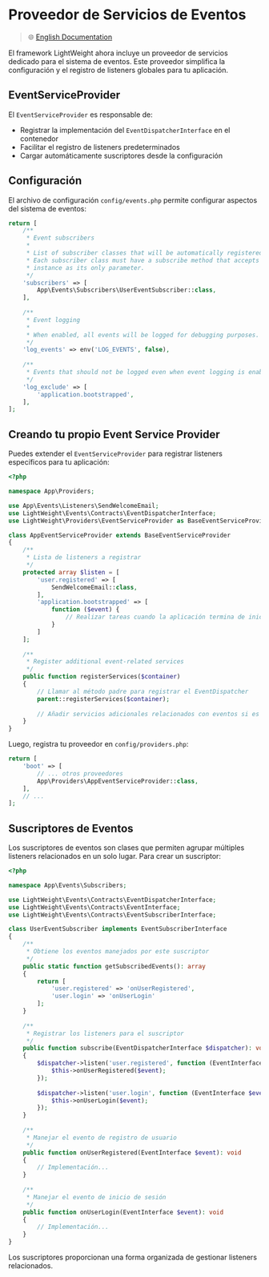 # Proveedor de Servicios de Eventos

> 🌐 [English Documentation](../en/event-service-provider.md)

El framework LightWeight ahora incluye un proveedor de servicios dedicado para el sistema de eventos. Este proveedor simplifica la configuración y el registro de listeners globales para tu aplicación.

## EventServiceProvider

El `EventServiceProvider` es responsable de:
- Registrar la implementación del `EventDispatcherInterface` en el contenedor
- Facilitar el registro de listeners predeterminados
- Cargar automáticamente suscriptores desde la configuración

## Configuración

El archivo de configuración `config/events.php` permite configurar aspectos del sistema de eventos:

```php
return [
    /**
     * Event subscribers
     * 
     * List of subscriber classes that will be automatically registered with the event dispatcher.
     * Each subscriber class must have a subscribe method that accepts an EventDispatcherInterface
     * instance as its only parameter.
     */
    'subscribers' => [
        App\Events\Subscribers\UserEventSubscriber::class,
    ],
    
    /**
     * Event logging
     * 
     * When enabled, all events will be logged for debugging purposes.
     */
    'log_events' => env('LOG_EVENTS', false),
    
    /**
     * Events that should not be logged even when event logging is enabled
     */
    'log_exclude' => [
        'application.bootstrapped',
    ],
];
```

## Creando tu propio Event Service Provider

Puedes extender el `EventServiceProvider` para registrar listeners específicos para tu aplicación:

```php
<?php

namespace App\Providers;

use App\Events\Listeners\SendWelcomeEmail;
use LightWeight\Events\Contracts\EventDispatcherInterface;
use LightWeight\Providers\EventServiceProvider as BaseEventServiceProvider;

class AppEventServiceProvider extends BaseEventServiceProvider
{
    /**
     * Lista de listeners a registrar
     */
    protected array $listen = [
        'user.registered' => [
            SendWelcomeEmail::class,
        ],
        'application.bootstrapped' => [
            function ($event) {
                // Realizar tareas cuando la aplicación termina de inicializarse
            }
        ]
    ];
    
    /**
     * Register additional event-related services
     */
    public function registerServices($container)
    {
        // Llamar al método padre para registrar el EventDispatcher
        parent::registerServices($container);
        
        // Añadir servicios adicionales relacionados con eventos si es necesario
    }
}
```

Luego, registra tu proveedor en `config/providers.php`:

```php
return [
    'boot' => [
        // ... otros proveedores
        App\Providers\AppEventServiceProvider::class,
    ],
    // ...
];
```

## Suscriptores de Eventos

Los suscriptores de eventos son clases que permiten agrupar múltiples listeners relacionados en un solo lugar. Para crear un suscriptor:

```php
<?php

namespace App\Events\Subscribers;

use LightWeight\Events\Contracts\EventDispatcherInterface;
use LightWeight\Events\Contracts\EventInterface;
use LightWeight\Events\Contracts\EventSubscriberInterface;

class UserEventSubscriber implements EventSubscriberInterface
{
    /**
     * Obtiene los eventos manejados por este suscriptor
     */
    public static function getSubscribedEvents(): array
    {
        return [
            'user.registered' => 'onUserRegistered',
            'user.login' => 'onUserLogin'
        ];
    }
    
    /**
     * Registrar los listeners para el suscriptor
     */
    public function subscribe(EventDispatcherInterface $dispatcher): void
    {
        $dispatcher->listen('user.registered', function (EventInterface $event) {
            $this->onUserRegistered($event);
        });
        
        $dispatcher->listen('user.login', function (EventInterface $event) {
            $this->onUserLogin($event);
        });
    }
    
    /**
     * Manejar el evento de registro de usuario
     */
    public function onUserRegistered(EventInterface $event): void
    {
        // Implementación...
    }
    
    /**
     * Manejar el evento de inicio de sesión
     */
    public function onUserLogin(EventInterface $event): void
    {
        // Implementación...
    }
}
```

Los suscriptores proporcionan una forma organizada de gestionar listeners relacionados.
